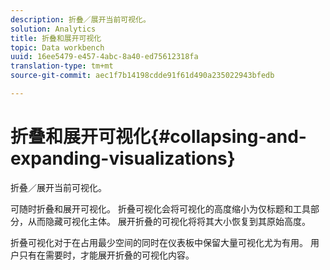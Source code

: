```yaml
---
description: 折叠／展开当前可视化。
solution: Analytics
title: 折叠和展开可视化
topic: Data workbench
uuid: 16ee5479-e457-4abc-8a40-ed75612318fa
translation-type: tm+mt
source-git-commit: aec1f7b14198cdde91f61d490a235022943bfedb

---
```



# 折叠和展开可视化{#collapsing-and-expanding-visualizations}

折叠／展开当前可视化。

可随时折叠和展开可视化。 折叠可视化会将可视化的高度缩小为仅标题和工具部分，从而隐藏可视化主体。 展开折叠的可视化将将其大小恢复到其原始高度。

折叠可视化对于在占用最少空间的同时在仪表板中保留大量可视化尤为有用。 用户只有在需要时，才能展开折叠的可视化内容。
